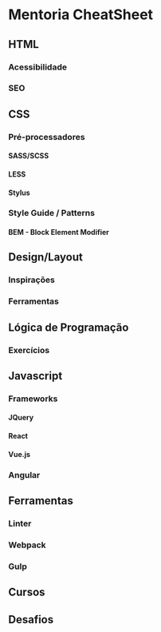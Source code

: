 # Mentoria CheatSheet

## HTML

### Acessibilidade

### SEO

## CSS

### Pré-processadores

#### SASS/SCSS

#### LESS

#### Stylus

### Style Guide / Patterns

#### BEM - Block Element Modifier

## Design/Layout

### Inspirações

### Ferramentas

## Lógica de Programação

### Exercícios

## Javascript

### Frameworks

#### JQuery

#### React

#### Vue.js

### Angular

## Ferramentas

### Linter

### Webpack

### Gulp

## Cursos

## Desafios
